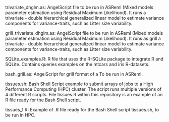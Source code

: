 trivariate_dhglm.as: AngelScript file to be run in ASReml (Mixed models parameter estimation using 
Residual Maximum Likelihood). It runs a trivariate - double hierarchical generalized linear model 
to estimate variance components for variance-traits, such as Litter size variability.

grill_trivariate_dhglm.as: AngelScript file to be run in ASReml (Mixed models parameter estimation using 
Residual Maximum Likelihood). It runs as grill a trivariate - double hierarchical generalized linear model 
to estimate variance components for variance-traits, such as Litter size variability.

SQLite_examples.R: R file that uses the R-SQLite package to integrate R and SQLite. Contains 
queries examples on the mtcars and iris R-datasets.

bash_grill.as: AngelScript for grill format of a 
 To be run in ASReml.

tissues.sh: Bash Shell Script example to submit arrays of jobs to a High Performance Computing (HPC) cluster.
The script runs multiple versions of 4 different R scripts. File tissues.R within this 
repository is an example of an R file ready for the Bash Shell script.

tissues_1.R: Example of .R file ready for the Bash Shell script tissues.sh, to be run in HPC.
